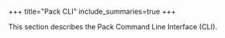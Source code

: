 +++
title="Pack CLI"
include_summaries=true
+++

This section describes the Pack Command Line Interface (CLI).
